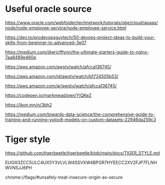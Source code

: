 # Useful oracle source

https://www.oracle.com/webfolder/technetwork/tutorials/obe/cloud/apaas/node/node-employee-service/node-employee-service.html

https://dev.to/prodevopsguytech/50-devops-project-ideas-to-build-your-skills-from-beginner-to-advanced-3e07

https://medium.com/@ericfflynn/the-ultimate-starters-guide-to-nginx-7aa8489e460e

https://aws.amazon.com/awstv/watch/afcca136745/

https://aws.amazon.com/id/awstv/watch/b1724505b53/

https://aws.amazon.com/ar/awstv/watch/afcca136745/

https://codepen.io/markmead/pen/YjQKeZ

https://ikon.mn/n/3bh2

https://medium.com/towards-data-science/the-comprehensive-guide-to-training-and-running-yolov8-models-on-custom-datasets-22946da259c3

# Tiger style
https://github.com/tigerbeetle/tigerbeetle/blob/main/docs/TIGER_STYLE.md


EUGIII3ZCC5ULC4UX5Y3VLVLW4SSVXW4BPGR7HYEECC2XV2FJP7FLNHWVNSJJ6PH

chrome://flags/#unsafely-treat-insecure-origin-as-secure
